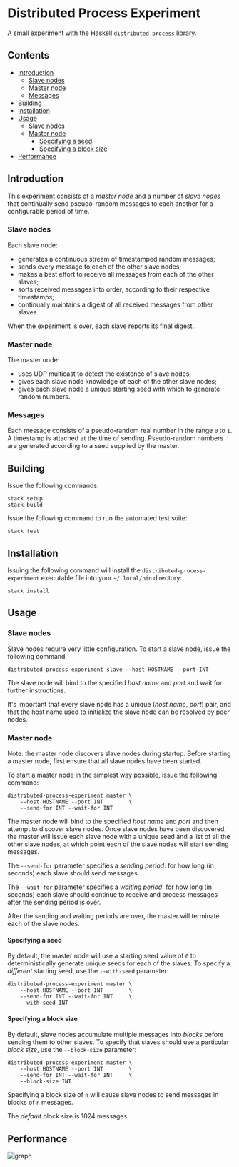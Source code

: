 # Distributed Process Experiment

A small experiment with the Haskell `distributed-process` library.

## Contents

* [Introduction](#introduction)
  * [Slave nodes](#slave-nodes)
  * [Master node](#master-node)
  * [Messages](#messages)
* [Building](#building)
* [Installation](#installation)
* [Usage](#usage)
  * [Slave nodes](#slave-nodes-1)
  * [Master node](#master-node-1)
    * [Specifying a seed](#specifying-a-seed)
    * [Specifying a block size](#specifying-a-block-size)
* [Performance](#performance)

## Introduction

This experiment consists of a *master node* and a number of *slave nodes* that continually send pseudo-random messages to each another for a configurable period of time.

### Slave nodes

Each slave node:

* generates a continuous stream of timestamped random messages;
* sends every message to each of the other slave nodes;
* makes a best effort to receive all messages from each of the other slaves;
* sorts received messages into order, according to their respective timestamps;
* continually maintains a digest of all received messages from other slaves.

When the experiment is over, each slave reports its final digest.

### Master node

The master node:

* uses UDP multicast to detect the existence of slave nodes;
* gives each slave node knowledge of each of the other slave nodes;
* gives each slave node a unique starting seed with which to generate random numbers.

### Messages

Each message consists of a pseudo-random real number in the range `0` to `1`. A timestamp is attached at the time of sending. Pseudo-random numbers are generated according to a seed supplied by the master.

## Building

Issue the following commands:
```
stack setup
stack build
```

Issue the following command to run the automated test suite:
```
stack test
```

## Installation

Issuing the following command will install the `distributed-process-experiment` executable file into your `~/.local/bin` directory:
```
stack install
```

## Usage

### Slave nodes

Slave nodes require very little configuration. To start a slave node, issue the following command:
```
distributed-process-experiment slave --host HOSTNAME --port INT
```
The slave node will bind to the specified *host name* and *port* and wait for further instructions.

It's important that every slave node has a unique (*host name*, *port*) pair, and that the host name used to initialize the slave node can be resolved by peer nodes.

### Master node

Note: the master node discovers slave nodes during startup. Before starting a master node, first ensure that all slave nodes have been started.

To start a master node in the simplest way possible, issue the following command:
```
distributed-process-experiment master \
    --host HOSTNAME --port INT        \
    --send-for INT --wait-for INT
```
The master node will bind to the specified *host name* and *port* and then attempt to discover slave nodes. Once slave nodes have been discovered, the master will issue each slave node with a unique seed and a list of all the other slave nodes, at which point each of the slave nodes will start sending messages.

The `--send-for` parameter specifies a *sending period*: for how long (in seconds) each slave should send messages.

The `--wait-for` parameter specifies a *waiting period*: for how long (in seconds) each slave should continue to receive and process messages after the sending period is over.

After the sending and waiting periods are over, the master will terminate each of the slave nodes.

#### Specifying a seed

By default, the master node will use a starting seed value of `0` to deterministically generate unique seeds for each of the slaves. To specify a *different* starting seed, use the  `--with-seed` parameter:
```
distributed-process-experiment master \
    --host HOSTNAME --port INT        \
    --send-for INT --wait-for INT     \
    --with-seed INT
```

#### Specifying a block size

By default, slave nodes accumulate multiple messages into *blocks* before sending them to other slaves. To specify that slaves should use a particular *block size*, use the `--block-size` parameter:
```
distributed-process-experiment master \
    --host HOSTNAME --port INT        \
    --send-for INT --wait-for INT     \
    --block-size INT
```

Specifying a block size of `n` will cause slave nodes to send messages in blocks of `n` messages.

The *default* block size is 1024 messages.

## Performance

![graph](http://jonathanknowles.net/distributed-process-experiment/data/message-block-size-vs-message-receive-rate.svg)

